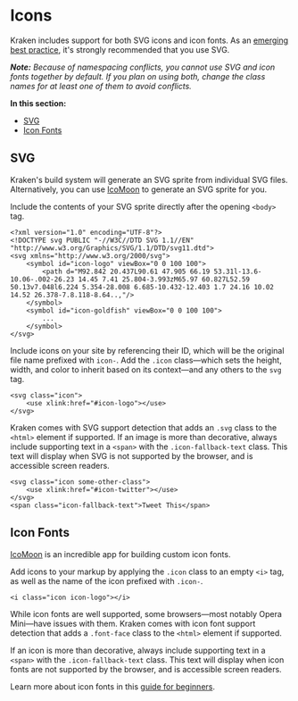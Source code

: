 # Icons

Kraken includes support for both SVG icons and icon fonts. As an [emerging best practice](http://css-tricks.com/svg-sprites-use-better-icon-fonts/), it's strongly recommended that you use SVG.

***Note:*** *Because of namespacing conflicts, you cannot use SVG and icon fonts together by default. If you plan on using both, change the class names for at least one of them to avoid conflicts.*

**In this section:**

<ul>
	<li><a data-scroll href="#svg">SVG</a></li>
	<li><a data-scroll href="#icon-fonts">Icon Fonts</a></li>
</ul>


<h2 id="svg">SVG</h2>

Kraken's build system will generate an SVG sprite from individual SVG files. Alternatively, you can use [IcoMoon](https://icomoon.io/) to generate an SVG sprite for you.

Include the contents of your SVG sprite directly after the opening `<body>` tag.

```markup
<?xml version="1.0" encoding="UTF-8"?>
<!DOCTYPE svg PUBLIC "-//W3C//DTD SVG 1.1//EN" "http://www.w3.org/Graphics/SVG/1.1/DTD/svg11.dtd">
<svg xmlns="http://www.w3.org/2000/svg">
	<symbol id="icon-logo" viewBox="0 0 100 100">
		<path d="M92.842 20.437L90.61 47.905 66.19 53.31l-13.6-10.06-.002-26.23 14.45 7.41 25.804-3.993zM65.97 60.827L52.59 50.13v7.048l6.224 5.354-28.008 6.685-10.432-12.403 1.7 24.16 10.02 14.52 26.378-7.8.118-8.64..,"/>
	</symbol>
	<symbol id="icon-goldfish" viewBox="0 0 100 100">
		...
	</symbol>
</svg>
```

Include icons on your site by referencing their ID, which will be the original file name prefixed with `icon-`. Add the `.icon` class&mdash;which sets the height, width, and color to inherit based on its context&mdash;and any others to the `svg` tag.

```markup
<svg class="icon">
	<use xlink:href="#icon-logo"></use>
</svg>
```

Kraken comes with SVG support detection that adds an `.svg` class to the `<html>` element if supported. If an image is more than decorative, always include supporting text in a `<span>` with the `.icon-fallback-text` class. This text will display when SVG is not supported by the browser, and is accessible screen readers.

```markup
<svg class="icon some-other-class">
	<use xlink:href="#icon-twitter"></use>
</svg>
<span class="icon-fallback-text">Tweet This</span>
```


<h2 id="icon-fonts">Icon Fonts</h2>

[IcoMoon](https://icomoon.io/) is an incredible app for building custom icon fonts.

Add icons to your markup by applying the `.icon` class to an empty `<i>` tag, as well as the name of the icon prefixed with `.icon-`.

```markup
<i class="icon icon-logo"></i>
```

While icon fonts are well supported, some browsers&mdash;most notably Opera Mini&mdash;have issues with them. Kraken comes with icon font support detection that adds a `.font-face` class to the `<html>` element if supported.

If an icon is more than decorative, always include supporting text in a `<span>` with the `.icon-fallback-text` class. This text will display when icon fonts are not supported by the browser, and is accessible screen readers.

Learn more about icon fonts in this [guide for beginners](http://gomakethings.com/icon-fonts).